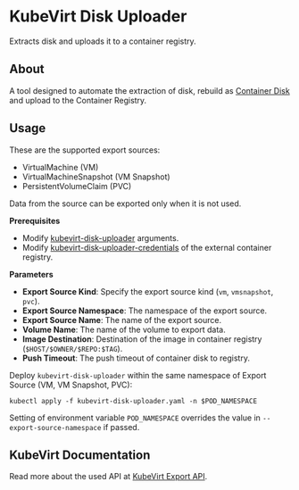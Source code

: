 # KubeVirt Disk Uploader

Extracts disk and uploads it to a container registry.

## About

A tool designed to automate the extraction of disk, rebuild as [Container Disk](https://kubevirt.io/user-guide/virtual_machines/disks_and_volumes/#containerdisk) and upload to the Container Registry.

## Usage

These are the supported export sources:

- VirtualMachine (VM)
- VirtualMachineSnapshot (VM Snapshot)
- PersistentVolumeClaim (PVC)

Data from the source can be exported only when it is not used.

**Prerequisites**

- Modify [kubevirt-disk-uploader](https://github.com/codingben/kubevirt-disk-uploader/blob/main/kubevirt-disk-uploader.yaml#L58) arguments.
- Modify [kubevirt-disk-uploader-credentials](https://github.com/codingben/kubevirt-disk-uploader/blob/main/kubevirt-disk-uploader.yaml#L65-L74) of the external container registry.

**Parameters**

- **Export Source Kind**: Specify the export source kind (`vm`, `vmsnapshot`, `pvc`).
- **Export Source Namespace**: The namespace of the export source.
- **Export Source Name**: The name of the export source.
- **Volume Name**:  The name of the volume to export data.
- **Image Destination**: Destination of the image in container registry (`$HOST/$OWNER/$REPO:$TAG`).
- **Push Timeout**: The push timeout of container disk to registry.

Deploy `kubevirt-disk-uploader` within the same namespace of Export Source (VM, VM Snapshot, PVC):

```
kubectl apply -f kubevirt-disk-uploader.yaml -n $POD_NAMESPACE
```

Setting of environment variable `POD_NAMESPACE` overrides the value in `--export-source-namespace` if passed.

## KubeVirt Documentation

Read more about the used API at [KubeVirt Export API](https://kubevirt.io/user-guide/operations/export_api).
